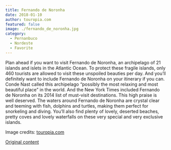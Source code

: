 ```yaml
---
title: Fernando de Noronha
date: 2018-01-10
author: touropia.com
featured: false
image: ./fernando_de_noronha.jpg
category:
  - Pernanbuco
  - Nordeste
  - Favorite
---
```


Plan ahead if you want to visit Fernando de Noronha, an archipelago of 21 islands and islets in the Atlantic Ocean. To protect these fragile islands, only 460 tourists are allowed to visit these unspoiled beauties per day. And you’ll definitely want to include Fernando de Noronha on your itinerary if you can. Conde Nast called this archipelago “possibly the most relaxing and most beautiful place” in the world. And the New York Times included Fernando de Noronha on its 2014 list of must-visit destinations. This high praise is well deserved. The waters around Fernando de Noronha are crystal clear and teeming with fish, dolphins and turtles, making them perfect for snorkeling and diving. You’ll also find plenty of lovely, deserted beaches, pretty coves and lovely waterfalls on these very special and very exclusive islands.

Image credits: [touropia.com](https://www.touropia.com/islands-in-brazil/)

[Original content](https://www.touropia.com/islands-in-brazil/)
